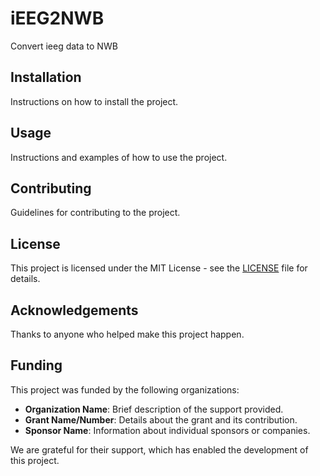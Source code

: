 # iEEG2NWB
Convert ieeg data to NWB

## Installation

Instructions on how to install the project.

## Usage

Instructions and examples of how to use the project.

## Contributing

Guidelines for contributing to the project.

## License

This project is licensed under the MIT License - see the [LICENSE](LICENSE) file for details.

## Acknowledgements

Thanks to anyone who helped make this project happen.

## Funding

This project was funded by the following organizations:
- **Organization Name**: Brief description of the support provided.
- **Grant Name/Number**: Details about the grant and its contribution.
- **Sponsor Name**: Information about individual sponsors or companies.

We are grateful for their support, which has enabled the development of this project.
